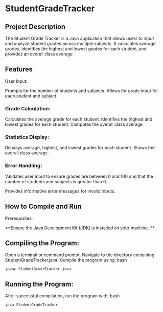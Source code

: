 # StudentGradeTracker
## Project Description
The Student Grade Tracker is a Java application that allows users to input and analyze student grades across multiple subjects. It calculates average grades, identifies the highest and lowest grades for each student, and provides an overall class average.

## Features
User Input:

Prompts for the number of students and subjects.
Allows for grade input for each student and subject.
### Grade Calculation:

Calculates the average grade for each student.
Identifies the highest and lowest grades for each student.
Computes the overall class average.
### Statistics Display:

Displays average, highest, and lowest grades for each student.
Shows the overall class average.

### Error Handling:

Validates user input to ensure grades are between 0 and 100 and that the number of students and subjects is greater than 0.

Provides informative error messages for invalid inputs.

## How to Compile and Run
Prerequisites:

**Ensure the Java Development Kit (JDK) is installed on your machine. **

## Compiling the Program:
Open a terminal or command prompt.
Navigate to the directory containing StudentGradeTracker.java.
Compile the program using:
bash
```
javac StudentGradeTracker.java
```
## Running the Program:

After successful compilation, run the program with:
bash
```
java StudentGradeTracker
```
